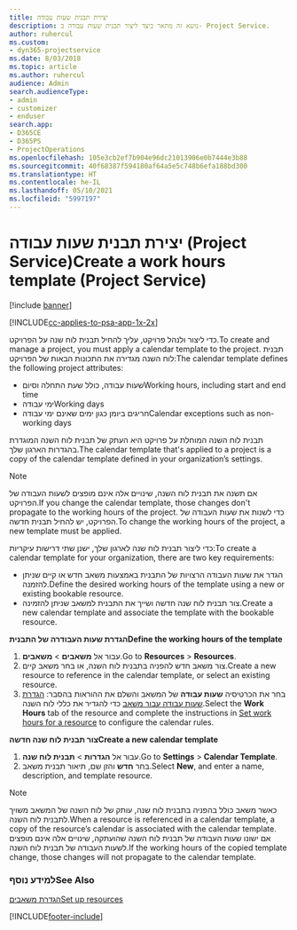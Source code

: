 ```yaml
---
title: יצירת תבנית שעות עבודה
description: נושא זה מתאר כיצד ליצור תבנית שעות עבודה ב- Project Service.
author: ruhercul
ms.custom:
- dyn365-projectservice
ms.date: 8/03/2018
ms.topic: article
ms.author: ruhercul
audience: Admin
search.audienceType:
- admin
- customizer
- enduser
search.app:
- D365CE
- D365PS
- ProjectOperations
ms.openlocfilehash: 105e3cb2ef7b904e96dc21013906e0b7444e3b88
ms.sourcegitcommit: 40f68387f594180af64a5e5c748b6efa188bd300
ms.translationtype: HT
ms.contentlocale: he-IL
ms.lasthandoff: 05/10/2021
ms.locfileid: "5997197"
---
```

# <a name="create-a-work-hours-template-project-service"></a><span data-ttu-id="ce899-103">יצירת תבנית שעות עבודה (Project Service)</span><span class="sxs-lookup"><span data-stu-id="ce899-103">Create a work hours template (Project Service)</span></span>

[!include [banner](../includes/psa-now-project-operations.md)]

[!INCLUDE[cc-applies-to-psa-app-1x-2x](../includes/cc-applies-to-psa-app-3x.md)]

<span data-ttu-id="ce899-104">כדי ליצור ולנהל פרויקט, עליך להחיל תבנית לוח שנה על הפרויקט.</span><span class="sxs-lookup"><span data-stu-id="ce899-104">To create and manage a project, you must apply a calendar template to the project.</span></span> <span data-ttu-id="ce899-105">תבנית לוח השנה מגדירה את התכונות הבאות של הפרויקט:</span><span class="sxs-lookup"><span data-stu-id="ce899-105">The calendar template defines the following project attributes:</span></span>

- <span data-ttu-id="ce899-106">שעות עבודה, כולל שעת התחלה וסיום</span><span class="sxs-lookup"><span data-stu-id="ce899-106">Working hours, including start and end time</span></span>
- <span data-ttu-id="ce899-107">ימי עבודה</span><span class="sxs-lookup"><span data-stu-id="ce899-107">Working days</span></span>
- <span data-ttu-id="ce899-108">חריגים ביומן כגון ימים שאינם ימי עבודה</span><span class="sxs-lookup"><span data-stu-id="ce899-108">Calendar exceptions such as non-working days</span></span>

<span data-ttu-id="ce899-109">תבנית לוח השנה המוחלת על פרויקט היא העתק של תבנית לוח השנה המוגדרת בהגדרות הארגון שלך.</span><span class="sxs-lookup"><span data-stu-id="ce899-109">The calendar template that's applied to a project is a copy of the calendar template defined in your organization’s settings.</span></span>

> [!NOTE]
> <span data-ttu-id="ce899-110">אם תשנה את תבנית לוח השנה, שינויים אלה אינם מופצים לשעות העבודה של הפרויקט.</span><span class="sxs-lookup"><span data-stu-id="ce899-110">If you change the calendar template, those changes don't propagate to the working hours of the project.</span></span> <span data-ttu-id="ce899-111">כדי לשנות את שעות העבודה של הפרויקט, יש להחיל תבנית חדשה.</span><span class="sxs-lookup"><span data-stu-id="ce899-111">To change the working hours of the project, a new template must be applied.</span></span>

<span data-ttu-id="ce899-112">כדי ליצור תבנית לוח שנה לארגון שלך, ישנן שתי דרישות עיקריות:</span><span class="sxs-lookup"><span data-stu-id="ce899-112">To create a calendar template for your organization, there are two key requirements:</span></span>

- <span data-ttu-id="ce899-113">הגדר את שעות העבודה הרצויות של התבנית באמצעות משאב חדש או קיים שניתן להזמנה.</span><span class="sxs-lookup"><span data-stu-id="ce899-113">Define the desired working hours of the template using a new or existing bookable resource.</span></span>
- <span data-ttu-id="ce899-114">צור תבנית לוח שנה חדשה ושייך את התבנית למשאב שניתן להזמינה.</span><span class="sxs-lookup"><span data-stu-id="ce899-114">Create a new calendar template and associate the template with the bookable resource.</span></span>

<span data-ttu-id="ce899-115">**הגדרת שעות העבודרה של התבנית**</span><span class="sxs-lookup"><span data-stu-id="ce899-115">**Define the working hours of the template**</span></span>

1. <span data-ttu-id="ce899-116">עבור אל **משאבים** \> **משאבים**.</span><span class="sxs-lookup"><span data-stu-id="ce899-116">Go to **Resources** \> **Resources**.</span></span>
2. <span data-ttu-id="ce899-117">צור משאב חדש להפניה בתבנית לוח השנה, או בחר משאב קיים.</span><span class="sxs-lookup"><span data-stu-id="ce899-117">Create a new resource to reference in the calendar template, or select an existing resource.</span></span>
3. <span data-ttu-id="ce899-118">בחר את הכרטיסיה **שעות עבודה** של המשאב והשלם את ההוראות בהסבר: [הגדרת שעות עבודה עבור משאב](/dynamics365/field-service/set-work-hours-resource.md) כדי להגדיר את כללי לוח השנה.</span><span class="sxs-lookup"><span data-stu-id="ce899-118">Select the **Work Hours** tab of the resource and complete the instructions in [Set work hours for a resource](/dynamics365/field-service/set-work-hours-resource.md) to configure the calendar rules.</span></span>

<span data-ttu-id="ce899-119">**צור תבנית לוח שנה חדשה**</span><span class="sxs-lookup"><span data-stu-id="ce899-119">**Create a new calendar template**</span></span>

1. <span data-ttu-id="ce899-120">עבור אל **הגדרות** \> **תבנית לוח שנה**.</span><span class="sxs-lookup"><span data-stu-id="ce899-120">Go to **Settings** \> **Calendar Template**.</span></span>
2. <span data-ttu-id="ce899-121">בחר **חדש** והזן שם, תיאור תבנית משאב.</span><span class="sxs-lookup"><span data-stu-id="ce899-121">Select **New**, and enter a name, description, and template resource.</span></span>


> [!NOTE]
> <span data-ttu-id="ce899-122">כאשר משאב כולל בהפניה בתבנית לוח שנה, עותק של לוח השנה של המשאב משויך לתבנית לוח השנה.</span><span class="sxs-lookup"><span data-stu-id="ce899-122">When a resource is referenced in a calendar template, a copy of the resource’s calendar is associated with the calendar template.</span></span> <span data-ttu-id="ce899-123">אם ישונו שעות העבודה של תבנית לוח השנה שהועתקה, שינויים אלה אינם מופצים לשעות העבודה של תבנית לוח השנה.</span><span class="sxs-lookup"><span data-stu-id="ce899-123">If the working hours of the copied template change, those changes will not propagate to the calendar template.</span></span>


### <a name="see-also"></a><span data-ttu-id="ce899-124">למידע נוסף</span><span class="sxs-lookup"><span data-stu-id="ce899-124">See Also</span></span>  
 [<span data-ttu-id="ce899-125">הגדרת משאבים</span><span class="sxs-lookup"><span data-stu-id="ce899-125">Set up resources</span></span>](../psa/set-up-resources.md)


[!INCLUDE[footer-include](../includes/footer-banner.md)]
